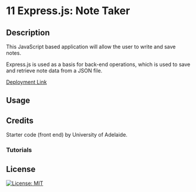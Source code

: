 # 11 Express.js: Note Taker

## Description

This JavaScript based application will allow the user to write and save notes.

Express.js is used as a basis for back-end operations, which is used to save and retrieve note data from a JSON file.

[Deployment Link]()


## Usage

<!-- TODO: app usage instructions & screenshorts -->

## Credits

Starter code (front end) by University of Adelaide.

### Tutorials


## License

[![License: MIT](https://img.shields.io/badge/License-MIT-yellow.svg)](https://opensource.org/licenses/MIT)